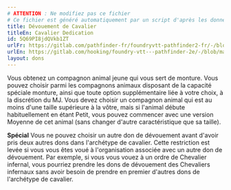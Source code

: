 ```yaml
---
# ATTENTION : Ne modifiez pas ce fichier
# Ce fichier est généré automatiquement par un script d'après les données du module Foundry VTT officiel et de sa traduction
title: Dévouement de Cavalier
titleEn: Cavalier Dedication
id: 5Q69PI8jdQVkb1ZT
urlFr: https://gitlab.com/pathfinder-fr/foundryvtt-pathfinder2-fr/-/blob/master/data/feats/5Q69PI8jdQVkb1ZT.htm
urlEn: https://gitlab.com/hooking/foundry-vtt---pathfinder-2e/-/blob/master/packs/data/feats.db/cavalier-dedication.json
layout: dons
---
```

Vous obtenez un compagnon animal jeune qui vous sert de monture. Vous pouvez choisir parmi les compagnons animaux disposant de la capacité spéciale monture, ainsi que toute option supplémentaire liée à votre choix, à la discrétion du MJ. Vous devez choisir un compagnon animal qui est au moins d'une taille supérieure à la vôtre, mais si l'animal débute habituellement en étant Petit, vous pouvez commencer avec une version Moyenne de cet animal (sans changer d'autre caractéristique que sa taille).

**Spécial** Vous ne pouvez choisir un autre don de dévouement avant d'avoir pris deux autres dons dans l'archétype de cavalier. Cette restriction est levée si vous vous êtes voué à l'organisation associée avec un autre don de dévouement. Par exemple, si vous vous vouez à un ordre de Chevalier infernal, vous pourriez prendre les dons de dévouement des Chevaliers infernaux sans avoir besoin de prendre en premier d'autres dons de l'archétype de cavalier.
